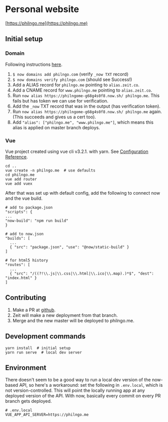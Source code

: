 Personal website
===

[https://philngo.me](https://philngo.me)

Initial setup
---

### Domain

Following instructions [here](
https://zeit.co/docs/v2/domains-and-aliases/adding-a-domain/#4.-using-a-custom-domain-with-a-cname
).

1. `$ now domains add philngo.com`  (verify `_now TXT` record)
2. `$ now domains verify philngo.com`  (should see Success!)
2. Add a ALIAS record for `philngo.me` pointing to `alias.zeit.co`.
1. Add a CNAME record for `www.philngo.me` pointing to `alias.zeit.co`.
2. Run `now alias https://philngome-g68g4s0f8.now.sh/ philngo.me`. This fails but has token we can use for verification.
3. Add the `_now` TXT record that was in the output (has verification token).
4. Run `now alias https://philngome-g68g4s0f8.now.sh/ philngo.me` again. (This succeeds and gives us a cert too).
5. Add `"alias": ["philngo.me", "www.philngo.me"]`, which means this alias is applied on master branch deploys.

### Vue

Vue project created using vue cli v3.2.1. with yarn.
See [Configuration Reference](https://cli.vuejs.org/config/).
```
cd ..
vue create -n philngo.me  # use defaults
cd philngo.me
vue add router
vue add vuex
```

After that was set up with default config, add the following to connect
now and the vue build.
```
# add to package.json
"scripts": {
...
"now-build": "npm run build"
}

# add to now.json
"builds": [
  ...
  { "src": "package.json", "use": "@now/static-build" }
]

# for html5 history
"routes": [
  ...
  { "src": "/((?!\\.js|\\.css|\\.html|\\.ico|\\.map).)*$", "dest": "index.html" }
]
```

Contributing
---

1. Make a PR at [github](
https://github.com/philngo/philngo.me/pull/new/<your-branch>
).
2. Zeit will make a new deployment from that branch.
3. Merge and the new master will be deployed to philngo.me.


Development commands
---

```
yarn install  # initial setup
yarn run serve  # local dev server
```

Environment
---

There doesn't seem to be a good way to run a local dev version of the now-based
API, so here's a workaround: set the following in `.env.local`, which is not
version-controlled. This will point the locally running app at any deployed
version of the API. With now, basically every commit on every PR branch gets
deployed.

    # .env.local
    VUE_APP_API_SERVER=https://philngo.me
